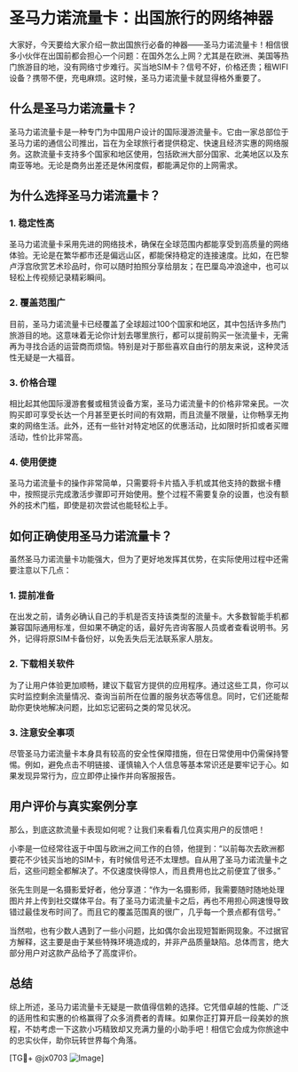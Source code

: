 # 圣马力诺流量卡：出国旅行的网络神器

大家好，今天要给大家介绍一款出国旅行必备的神器——圣马力诺流量卡！相信很多小伙伴在出国前都会担心一个问题：在国外怎么上网？尤其是在欧洲、美国等热门旅游目的地，没有网络寸步难行。买当地SIM卡？信号不好，价格还贵；租WIFI设备？携带不便，充电麻烦。这时候，圣马力诺流量卡就显得格外重要了。

## 什么是圣马力诺流量卡？

圣马力诺流量卡是一种专门为中国用户设计的国际漫游流量卡。它由一家总部位于圣马力诺的通信公司推出，旨在为全球旅行者提供稳定、快速且经济实惠的网络服务。这款流量卡支持多个国家和地区使用，包括欧洲大部分国家、北美地区以及东南亚等地。无论是商务出差还是休闲度假，都能满足你的上网需求。

## 为什么选择圣马力诺流量卡？

### 1. 稳定性高

圣马力诺流量卡采用先进的网络技术，确保在全球范围内都能享受到高质量的网络体验。无论是在繁华都市还是偏远山区，都能保持稳定的连接速度。比如，在巴黎卢浮宫欣赏艺术珍品时，你可以随时拍照分享给朋友；在巴厘岛冲浪途中，也可以轻松上传视频记录精彩瞬间。

### 2. 覆盖范围广

目前，圣马力诺流量卡已经覆盖了全球超过100个国家和地区，其中包括许多热门旅游目的地。这意味着无论你计划去哪里旅行，都可以提前购买一张流量卡，无需再为寻找合适的运营商而烦恼。特别是对于那些喜欢自由行的朋友来说，这种灵活性无疑是一大福音。

### 3. 价格合理

相比起其他国际漫游套餐或租赁设备方案，圣马力诺流量卡的价格非常亲民。一次购买即可享受长达一个月甚至更长时间的有效期，而且流量不限量，让你畅享无拘束的网络生活。此外，还有一些针对特定地区的优惠活动，比如限时折扣或者买赠活动，性价比非常高。

### 4. 使用便捷

圣马力诺流量卡的操作非常简单，只需要将卡片插入手机或其他支持的数据卡槽中，按照提示完成激活步骤即可开始使用。整个过程不需要复杂的设置，也没有额外的技术门槛，即使是初次尝试也能轻松上手。

## 如何正确使用圣马力诺流量卡？

虽然圣马力诺流量卡功能强大，但为了更好地发挥其优势，在实际使用过程中还需要注意以下几点：

### 1. 提前准备

在出发之前，请务必确认自己的手机是否支持该类型的流量卡。大多数智能手机都兼容国际通用标准，但如果不确定的话，最好先咨询客服人员或者查看说明书。另外，记得将原SIM卡备份好，以免丢失后无法联系家人朋友。

### 2. 下载相关软件

为了让用户体验更加顺畅，建议下载官方提供的应用程序。通过这些工具，你可以实时监控剩余流量情况、查询当前所在位置的服务状态等信息。同时，它们还能帮助你更快地解决问题，比如忘记密码之类的常见状况。

### 3. 注意安全事项

尽管圣马力诺流量卡本身具有较高的安全性保障措施，但在日常使用中仍需保持警惕。例如，避免点击不明链接、谨慎输入个人信息等基本常识还是要牢记于心。如果发现异常行为，应立即停止操作并向客服报告。

## 用户评价与真实案例分享

那么，到底这款流量卡表现如何呢？让我们来看看几位真实用户的反馈吧！

小李是一位经常往返于中国与欧洲之间工作的白领，他提到：“以前每次去欧洲都要花不少钱买当地的SIM卡，有时候信号还不太理想。自从用了圣马力诺流量卡之后，这些问题全都解决了。不仅速度快得惊人，而且费用也比之前便宜了很多。”

张先生则是一名摄影爱好者，他分享道：“作为一名摄影师，我需要随时随地处理图片并上传到社交媒体平台。有了圣马力诺流量卡之后，再也不用担心网速慢导致错过最佳发布时间了。而且它的覆盖范围真的很广，几乎每一个景点都有信号。”

当然啦，也有少数人遇到了一些小问题，比如偶尔会出现短暂断网现象。不过据官方解释，这主要是由于某些特殊环境造成的，并非产品质量缺陷。总体而言，绝大部分用户对这款产品给予了高度评价。

## 总结

综上所述，圣马力诺流量卡无疑是一款值得信赖的选择。它凭借卓越的性能、广泛的适用性和实惠的价格赢得了众多消费者的青睐。如果你正打算开启一段美妙的旅程，不妨考虑一下这款小巧精致却又充满力量的小助手吧！相信它会成为你旅途中的忠实伙伴，助你玩转世界每个角落。

[TG💪+ @jx0703 ![Image](https://github.com/user-attachments/assets/dbca1d08-cadb-493c-b0ec-ad6f7a83f270)]